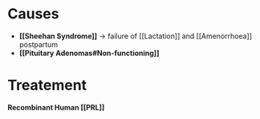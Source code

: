 # Causes
- **[[Sheehan Syndrome]]** → failure of [[Lactation]] and [[Amenorrhoea]] postpartum
- **[[Pituitary Adenomas#Non-functioning]]**

# Treatement
**Recombinant Human [[PRL]]**